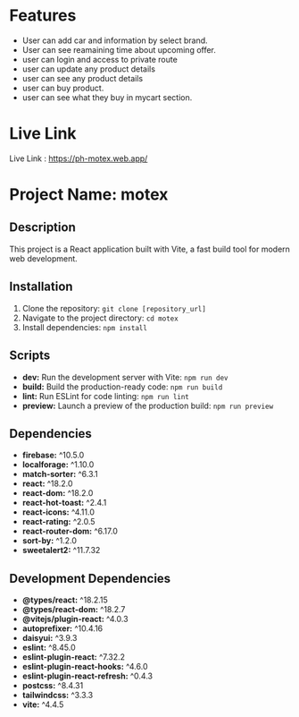 # Features
 - User can add car and information by select brand.
 - User can see reamaining time about upcoming offer.
 - user can login and access to private route
 - user can update any product details
 - user can see any product details
 - user can buy product.
 - user can see what they buy in mycart section.
 
# Live Link 
Live Link : https://ph-motex.web.app/

# Project Name: motex

## Description
This project is a React application built with Vite, a fast build tool for modern web development.

## Installation
1. Clone the repository: `git clone [repository_url]`
2. Navigate to the project directory: `cd motex`
3. Install dependencies: `npm install`

## Scripts
- **dev:** Run the development server with Vite: `npm run dev`
- **build:** Build the production-ready code: `npm run build`
- **lint:** Run ESLint for code linting: `npm run lint`
- **preview:** Launch a preview of the production build: `npm run preview`

## Dependencies
- **firebase:** ^10.5.0
- **localforage:** ^1.10.0
- **match-sorter:** ^6.3.1
- **react:** ^18.2.0
- **react-dom:** ^18.2.0
- **react-hot-toast:** ^2.4.1
- **react-icons:** ^4.11.0
- **react-rating:** ^2.0.5
- **react-router-dom:** ^6.17.0
- **sort-by:** ^1.2.0
- **sweetalert2:** ^11.7.32

## Development Dependencies
- **@types/react:** ^18.2.15
- **@types/react-dom:** ^18.2.7
- **@vitejs/plugin-react:** ^4.0.3
- **autoprefixer:** ^10.4.16
- **daisyui:** ^3.9.3
- **eslint:** ^8.45.0
- **eslint-plugin-react:** ^7.32.2
- **eslint-plugin-react-hooks:** ^4.6.0
- **eslint-plugin-react-refresh:** ^0.4.3
- **postcss:** ^8.4.31
- **tailwindcss:** ^3.3.3
- **vite:** ^4.4.5


